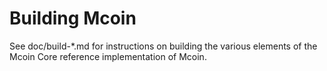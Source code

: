 Building Mcoin
================

See doc/build-*.md for instructions on building the various
elements of the Mcoin Core reference implementation of Mcoin.
